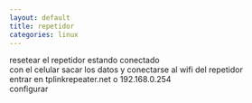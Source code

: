 ```yaml
---
layout: default
title: repetidor
categories: linux
---
```

resetear el repetidor estando conectado    
con el celular sacar los datos y conectarse al wifi del repetidor  
entrar en tplinkrepeater.net o 192.168.0.254  
configurar  


